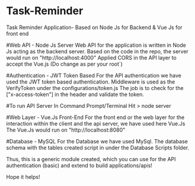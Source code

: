 # Task-Reminder
Task Reminder Application- Based on Node Js for Backend &amp; Vue Js for front end 

#Web API - Node Js Server
Web API for the application is written in Node Js acting as the backend server.
Based on the code in the repo, the server would run on "http://localhost:4000"
Applied CORS in the API layer to accept the Vue.js (Do change as per your root`)

#Authentication - JWT Token Based
For the API authentication we have used the JWT token based authentication. Middleware is used as the VerifyToken under the configurations/token.js
The job is to check for the ["x-access-token"] in the header and validate the token.

#To run API Server
In Command Prompt/Terminal
Hit > node server

#Web Layer - Vue.Js Front-End
For the front end or the web layer for the interaction within the client and the api server, we have used here Vue.Js
The Vue.Js would run on "http://localhost:8080"

#Database - MySQL
For the Database we have used MySql. The database schema with the tables created script in under the Database Scripts folder. 

Thus, this is a generic module created, which you can use for the API authentication (basic) and extend to build applications/apis!

Hope it helps!


